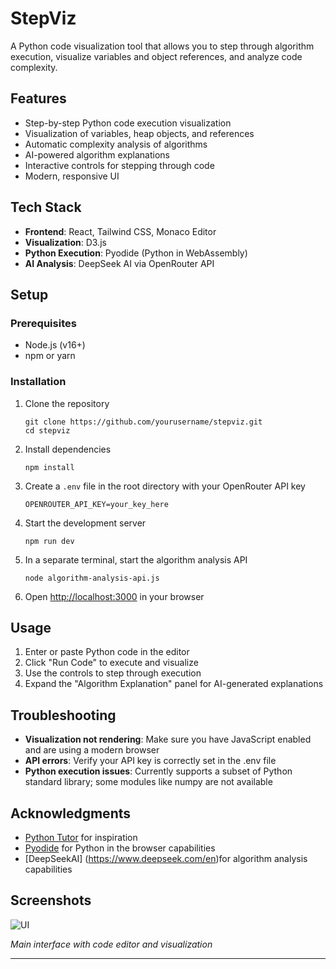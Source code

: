 # StepViz

A Python code visualization tool that allows you to step through algorithm execution, visualize variables and object references, and analyze code complexity.

## Features

- Step-by-step Python code execution visualization
- Visualization of variables, heap objects, and references
- Automatic complexity analysis of algorithms
- AI-powered algorithm explanations
- Interactive controls for stepping through code
- Modern, responsive UI

## Tech Stack

- **Frontend**: React, Tailwind CSS, Monaco Editor
- **Visualization**: D3.js
- **Python Execution**: Pyodide (Python in WebAssembly)
- **AI Analysis**: DeepSeek AI via OpenRouter API

## Setup

### Prerequisites

- Node.js (v16+)
- npm or yarn

### Installation

1. Clone the repository
   ```
   git clone https://github.com/yourusername/stepviz.git
   cd stepviz
   ```

2. Install dependencies
   ```
   npm install
   ```

3. Create a `.env` file in the root directory with your OpenRouter API key
   ```
   OPENROUTER_API_KEY=your_key_here
   ```

4. Start the development server
   ```
   npm run dev
   ```

5. In a separate terminal, start the algorithm analysis API
   ```
   node algorithm-analysis-api.js
   ```

6. Open [http://localhost:3000](http://localhost:3000) in your browser

## Usage

1. Enter or paste Python code in the editor
2. Click "Run Code" to execute and visualize
3. Use the controls to step through execution
4. Expand the "Algorithm Explanation" panel for AI-generated explanations

## Troubleshooting

- **Visualization not rendering**: Make sure you have JavaScript enabled and are using a modern browser
- **API errors**: Verify your API key is correctly set in the .env file
- **Python execution issues**: Currently supports a subset of Python standard library; some modules like numpy are not available

## Acknowledgments

- [Python Tutor](https://pythontutor.com/) for inspiration
- [Pyodide](https://pyodide.org/) for Python in the browser capabilities
- [DeepSeekAI]
(https://www.deepseek.com/en)for algorithm analysis capabilities

## Screenshots

![UI](https://github.com/user-attachments/assets/a0fbbe0a-0b3c-426b-9477-61407702f9e9)

*Main interface with code editor and visualization*

---

